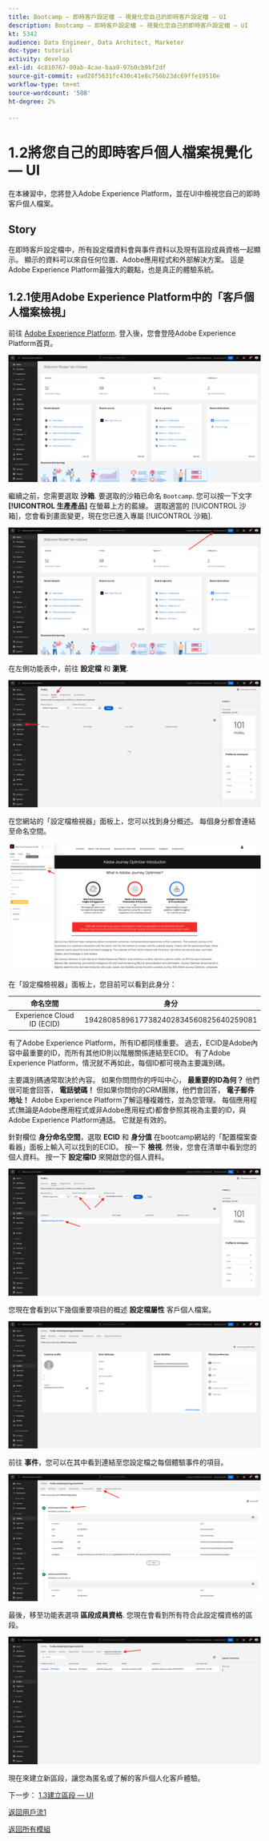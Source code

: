 ```yaml
---
title: Bootcamp — 即時客戶設定檔 — 視覺化您自己的即時客戶設定檔 — UI
description: Bootcamp — 即時客戶設定檔 — 視覺化您自己的即時客戶設定檔 — UI
kt: 5342
audience: Data Engineer, Data Architect, Marketer
doc-type: tutorial
activity: develop
exl-id: 4c810767-00ab-4cae-baa9-97b0cb9bf2df
source-git-commit: ead28f5631fc430c41e8c756b23dc69ffe19510e
workflow-type: tm+mt
source-wordcount: '508'
ht-degree: 2%

---
```


# 1.2將您自己的即時客戶個人檔案視覺化 — UI

在本練習中，您將登入Adobe Experience Platform，並在UI中檢視您自己的即時客戶個人檔案。

## Story

在即時客戶設定檔中，所有設定檔資料會與事件資料以及現有區段成員資格一起顯示。 顯示的資料可以來自任何位置、Adobe應用程式和外部解決方案。 這是Adobe Experience Platform最強大的觀點，也是真正的體驗系統。

## 1.2.1使用Adobe Experience Platform中的「客戶個人檔案檢視」

前往 [Adobe Experience Platform](https://experience.adobe.com/platform). 登入後，您會登陸Adobe Experience Platform首頁。

![資料擷取](./images/home.png)

繼續之前，您需要選取 **沙箱**. 要選取的沙箱已命名 ``Bootcamp``. 您可以按一下文字 **[!UICONTROL 生產產品]** 在螢幕上方的藍線。 選取適當的 [!UICONTROL 沙箱]，您會看到畫面變更，現在您已進入專屬 [!UICONTROL 沙箱].

![資料擷取](./images/sb1.png)

在左側功能表中，前往 **設定檔** 和 **瀏覽**.

![客戶設定檔](./images/homemenu.png)

在您網站的「設定檔檢視器」面板上，您可以找到身分概述。 每個身分都會連結至命名空間。

![客戶設定檔](./images/identities.png)

在「設定檔檢視器」面板上，您目前可以看到此身分：

| 命名空間 | 身分 |
|:-------------:| :---------------:|
| Experience Cloud ID (ECID) | 19428085896177382402834560825640259081 |

有了Adobe Experience Platform，所有ID都同樣重要。 過去，ECID是Adobe內容中最重要的ID，而所有其他ID則以階層關係連結至ECID。 有了Adobe Experience Platform，情況就不再如此，每個ID都可視為主要識別碼。

主要識別碼通常取決於內容。 如果你問問你的呼叫中心， **最重要的ID為何？** 他們很可能會回答， **電話號碼！** 但如果你問你的CRM團隊，他們會回答， **電子郵件地址！**  Adobe Experience Platform了解這種複雜性，並為您管理。 每個應用程式(無論是Adobe應用程式或非Adobe應用程式)都會參照其視為主要的ID，與Adobe Experience Platform通話。 它就是有效的。

針對欄位 **身分命名空間**，選取 **ECID** 和 **身分值** 在bootcamp網站的「配置檔案查看器」面板上輸入可以找到的ECID。 按一下 **檢視**. 然後，您會在清單中看到您的個人資料。 按一下 **設定檔ID** 來開啟您的個人資料。

![客戶設定檔](./images/popupecid.png)

您現在會看到以下幾個重要項目的概述 **設定檔屬性** 客戶個人檔案。

![客戶設定檔](./images/profile.png)

前往 **事件**，您可以在其中看到連結至您設定檔之每個體驗事件的項目。

![客戶設定檔](./images/profileee.png)

最後，移至功能表選項 **區段成員資格**. 您現在會看到所有符合此設定檔資格的區段。

![客戶設定檔](./images/profileseg.png)

現在來建立新區段，讓您為匿名或了解的客戶個人化客戶體驗。

下一步： [1.3建立區段 — UI](./ex3.md)

[返回用戶流1](./uc1.md)

[返回所有模組](../../overview.md)
